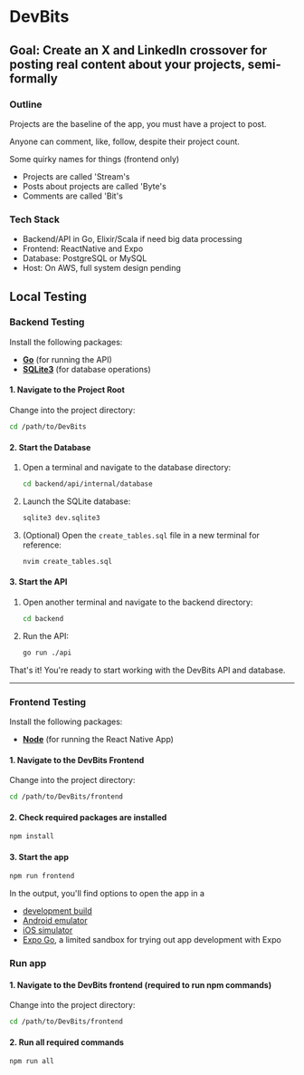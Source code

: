 # DevBits

## Goal: Create an X and LinkedIn crossover for posting real content about your projects, semi-formally

### Outline

Projects are the baseline of the app, you must have a project to post.

Anyone can comment, like, follow, despite their project count.

Some quirky names for things (frontend only)

- Projects are called 'Stream's
- Posts about projects are called 'Byte's
- Comments are called 'Bit's

### Tech Stack

- Backend/API in Go, Elixir/Scala if need big data processing
- Frontend: ReactNative and Expo
- Database: PostgreSQL or MySQL
- Host: On AWS, full system design pending

## Local Testing

### Backend Testing

Install the following packages:

- [**Go**](https://go.dev/doc/install) (for running the API)
- [**SQLite3**](https://www.sqlite.org/index.html) (for database operations)

#### 1. Navigate to the Project Root

Change into the project directory:

```bash
cd /path/to/DevBits
```

#### 2. Start the Database

1. Open a terminal and navigate to the database directory:

   ```bash
   cd backend/api/internal/database
   ```

2. Launch the SQLite database:

   ```bash
   sqlite3 dev.sqlite3
   ```

3. (Optional) Open the `create_tables.sql` file in a new terminal for reference:

   ```bash
   nvim create_tables.sql
   ```

#### 3. Start the API

1. Open another terminal and navigate to the backend directory:

   ```bash
   cd backend
   ```

2. Run the API:

   ```bash
   go run ./api
   ```

That's it! You're ready to start working with the DevBits API and database.

---

### Frontend Testing

Install the following packages:

- [**Node**](https://nodejs.org/en/download/package-manager) (for running the React Native App)

#### 1. Navigate to the DevBits Frontend

Change into the project directory:

```bash
cd /path/to/DevBits/frontend
```

#### 2. Check required packages are installed

```bash
npm install     
```

#### 3. Start the app

```bash
npm run frontend
```

In the output, you'll find options to open the app in a

- [development build](https://docs.expo.dev/develop/development-builds/introduction/)
- [Android emulator](https://docs.expo.dev/workflow/android-studio-emulator/)
- [iOS simulator](https://docs.expo.dev/workflow/ios-simulator/)
- [Expo Go](https://expo.dev/go), a limited sandbox for trying out app development with Expo

### Run app

#### 1. Navigate to the DevBits frontend (required to run npm commands)

Change into the project directory:

```bash
cd /path/to/DevBits/frontend
```

#### 2. Run all required commands

```bash
npm run all
```
